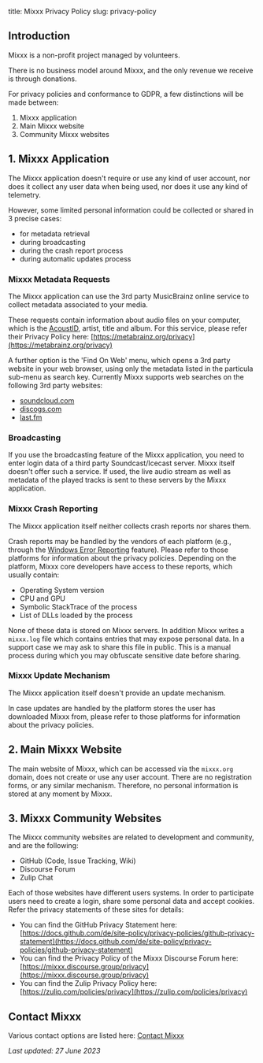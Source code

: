 title: Mixxx Privacy Policy
slug: privacy-policy

## Introduction

Mixxx is a non-profit project managed by volunteers.

There is no business model around Mixxx, and the only revenue we receive is through donations.


For privacy policies and conformance to GDPR, a few distinctions will be made between:

1. Mixxx application
2. Main Mixxx website
3. Community Mixxx websites

## 1. Mixxx Application

The Mixxx application doesn't require or use any kind of user account, nor does it collect any user data when being used, nor does it use any kind of telemetry.

However, some limited personal information could be collected or shared in 3 precise cases:

- for metadata retrieval
- during broadcasting
- during the crash report process
- during automatic updates process

### Mixxx Metadata Requests

The Mixxx application can use the 3rd party MusicBrainz online service to collect metadata associated to your media.

These requests contain information about audio files on your computer, which is the [AcoustID](https://acoustid.org/), artist, title and album.
For this service, please refer their Privacy Policy here: [https://metabrainz.org/privacy](https://metabrainz.org/privacy)

A further option is the 'Find On Web' menu, which opens a 3rd party website in your web browser, using only the metadata listed in the particula sub-menu as search key.
Currently Mixxx supports web searches on the following 3rd party websites:

- [soundcloud.com](https://soundcloud.com)
- [discogs.com](https://www.discogs.com)
- [last.fm](https://www.last.fm)

### Broadcasting

If you use the broadcasting feature of the Mixxx application, you need to enter login data of a third party Soundcast/Icecast server.
Mixxx itself doesn't offer such a service.
If used, the live audio stream as well as metadata of the played tracks is sent to these servers by the Mixxx application.


### Mixxx Crash Reporting

The Mixxx application itself neither collects crash reports nor shares them.

Crash reports may be handled by the vendors of each platform (e.g., through the [Windows Error Reporting](https://learn.microsoft.com/windows/win32/wer/windows-error-reporting) feature).
Please refer to those platforms for information about the privacy policies.
Depending on the platform, Mixxx core developers have access to these reports, which usually contain:


- Operating System version
- CPU and GPU
- Symbolic StackTrace of the process
- List of DLLs loaded by the process

None of these data is stored on Mixxx servers.
In addition Mixxx writes a `mixxx.log` file which contains entries that may expose personal data. In a support case we may ask to share this file in public. This is a manual process during which you may obfuscate sensitive date before sharing.  


### Mixxx Update Mechanism

The Mixxx application itself doesn't provide an update mechanism.

In case updates are handled by the platform stores the user has downloaded Mixxx from,
please refer to those platforms for information about the privacy policies.

## 2. Main Mixxx Website

The main website of Mixxx, which can be accessed via the `mixxx.org` domain, does not create or use any user account.
There are no registration forms, or any similar mechanism.
Therefore, no personal information is stored at any moment by Mixxx.


## 3. Mixxx Community Websites

The Mixxx community websites are related to development and community, and are the following:

- GitHub (Code, Issue Tracking, Wiki)
- Discourse Forum
- Zulip Chat

Each of those websites have different users systems. In order to participate users need to create a login, share some personal data and accept cookies. Refer the privacy statements of these sites for details:


- You can find the GitHub Privacy Statement here: [https://docs.github.com/de/site-policy/privacy-policies/github-privacy-statement](https://docs.github.com/de/site-policy/privacy-policies/github-privacy-statement)
- You can find the Privacy Policy of the Mixxx Discourse Forum here: [https://mixxx.discourse.group/privacy](https://mixxx.discourse.group/privacy)
- You can find the Zulip Privacy Policy here: [https://zulip.com/policies/privacy](https://zulip.com/policies/privacy)


## Contact Mixxx

Various contact options are listed here: [Contact Mixxx]({filename}contact.md)

*Last updated: 27 June 2023*
